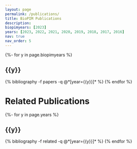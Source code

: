 ```yaml
---
layout: page
permalink: /publications/
title: BioPIM Publications
description:
biopimyears: [2023]
years: [2023, 2022, 2021, 2020, 2019, 2018, 2017, 2016]
nav: true
nav_order: 5
---
```

<!-- _pages/publications.md -->
<div class="publications">

{%- for y in page.biopimyears %}
  <h2 class="year">{{y}}</h2>
  {% bibliography -f papers -q @*[year={{y}}]* %}
{% endfor %}

</div>


<h1>Related Publications</h1>

<div class="publications">
{%- for y in page.years %}
  <h2 class="year">{{y}}</h2>
  {% bibliography -f related -q @*[year={{y}}]* %}
{% endfor %}

</div>
